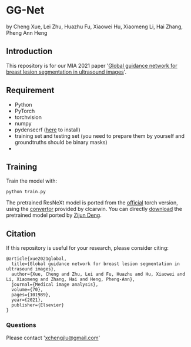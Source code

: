 # GG-Net
by Cheng Xue, Lei Zhu, Huazhu Fu, Xiaowei Hu, Xiaomeng Li, Hai Zhang, Pheng Ann Heng


## Introduction

This repository is for our MIA 2021 paper '[Global guidance network for breast lesion segmentation in ultrasound images](https://arxiv.org/abs/2104.01896.pdf)'.
[](figure/arc.png)
## Requirement
* Python 
* PyTorch
* torchvision
* numpy
* pydensecrf ([here](https://github.com/Andrew-Qibin/dss_crf) to install)
* training set and testing set (you need to prepare them by yourself and groundtruths should be binary masks)
* 
## Training
Train the model with:
   ```shell
   python train.py
   ```
The pretrained ResNeXt model is ported from the [official](https://github.com/facebookresearch/ResNeXt) torch version,
using the [convertor](https://github.com/clcarwin/convert_torch_to_pytorch) provided by clcarwin. 
You can directly [download](https://drive.google.com/open?id=1dnH-IHwmu9xFPlyndqI6MfF4LvH6JKNQ) the pretrained model ported by [Zijun Deng](https://github.com/zijundeng/DAF).
   
## Citation
If this repository is useful for your research, please consider citing:
```
@article{xue2021global,
  title={Global guidance network for breast lesion segmentation in ultrasound images},
  author={Xue, Cheng and Zhu, Lei and Fu, Huazhu and Hu, Xiaowei and Li, Xiaomeng and Zhang, Hai and Heng, Pheng-Ann},
  journal={Medical image analysis},
  volume={70},
  pages={101989},
  year={2021},
  publisher={Elsevier}
}
```


### Questions
Please contact 'xchengjlu@gmail.com'
